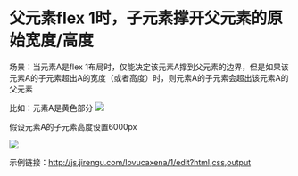 # 父元素flex 1时，子元素撑开父元素的原始宽度/高度

场景：当元素A是flex 1布局时，仅能决定该元素A撑到父元素的边界，但是如果该元素A的子元素超出A的宽度（或者高度）时，则元素A的子元素会超出该元素A的父元素

比如：元素A是黄色部分
![](https://img-blog.csdnimg.cn/img_convert/da1d5dc370ebec7a5b83e977b729ee0b.png)

假设元素A的子元素高度设置6000px

![](https://img-blog.csdnimg.cn/img_convert/36327eb0c00c1d597e0ded81a6701fa9.png)

示例链接：http://js.jirengu.com/lovucaxena/1/edit?html,css,output